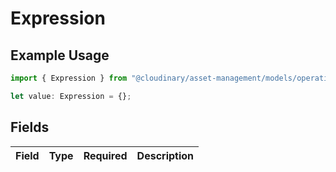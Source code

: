 # Expression

## Example Usage

```typescript
import { Expression } from "@cloudinary/asset-management/models/operations";

let value: Expression = {};
```

## Fields

| Field       | Type        | Required    | Description |
| ----------- | ----------- | ----------- | ----------- |
